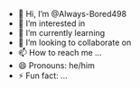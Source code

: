 - 👋 Hi, I’m @Always-Bored498
- 👀 I’m interested in 
- 🌱 I’m currently learning 
- 💞️ I’m looking to collaborate on
- 📫 How to reach me ...
- 😄 Pronouns: he/him
- ⚡ Fun fact: ...

<!---
Always-Bored498/Always-Bored498 is a ✨ special ✨ repository because its `README.md` (this file) appears on your GitHub profile.
You can click the Preview link to take a look at your changes.
--->
